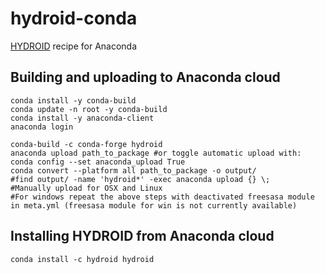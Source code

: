 # hydroid-conda
[HYDROID](https://github.com/ncbi/HYDROID) recipe for Anaconda



## Building and uploading to Anaconda cloud
```
conda install -y conda-build
conda update -n root -y conda-build
conda install -y anaconda-client
anaconda login

conda-build -c conda-forge hydroid
anaconda upload path_to_package #or toggle automatic upload with: conda config --set anaconda_upload True
conda convert --platform all path_to_package -o output/
#find output/ -name 'hydroid*' -exec anaconda upload {} \;
#Manually upload for OSX and Linux
#For windows repeat the above steps with deactivated freesasa module in meta.yml (freesasa module for win is not currently available)
```

## Installing HYDROID from Anaconda cloud

```
conda install -c hydroid hydroid
```
